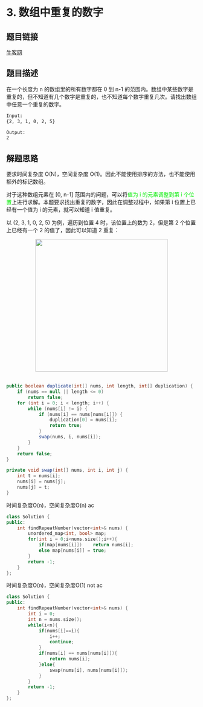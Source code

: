 # 3. 数组中重复的数字

## 题目链接

[牛客网](https://www.nowcoder.com/practice/623a5ac0ea5b4e5f95552655361ae0a8?tpId=13&tqId=11203&tPage=1&rp=1&ru=/ta/coding-interviews&qru=/ta/coding-interviews/question-ranking&from=cyc_github)

## 题目描述

在一个长度为 n 的数组里的所有数字都在 0 到 n-1 的范围内。数组中某些数字是重复的，但不知道有几个数字是重复的，也不知道每个数字重复几次。请找出数组中任意一个重复的数字。

```html
Input:
{2, 3, 1, 0, 2, 5}

Output:
2
```

## 解题思路

要求时间复杂度 O(N)，空间复杂度 O(1)。因此不能使用排序的方法，也不能使用额外的标记数组。

对于这种数组元素在 [0, n-1] 范围内的问题，可以将<font color=gred>值为 i 的元素调整到第 i 个位置</font>上进行求解。本题要求找出重复的数字，因此在调整过程中，如果第 i 位置上已经有一个值为 i 的元素，就可以知道 i 值重复。

以 (2, 3, 1, 0, 2, 5) 为例，遍历到位置 4 时，该位置上的数为 2，但是第 2 个位置上已经有一个 2 的值了，因此可以知道 2 重复：

<div align="center"> <img src="https://cs-notes-1256109796.cos.ap-guangzhou.myqcloud.com/643b6f18-f933-4ac5-aa7a-e304dbd7fe49.gif" width="350px"> </div><br>


```java
public boolean duplicate(int[] nums, int length, int[] duplication) {
    if (nums == null || length <= 0)
        return false;
    for (int i = 0; i < length; i++) {
        while (nums[i] != i) {
            if (nums[i] == nums[nums[i]]) {
                duplication[0] = nums[i];
                return true;
            }
            swap(nums, i, nums[i]);
        }
    }
    return false;
}

private void swap(int[] nums, int i, int j) {
    int t = nums[i];
    nums[i] = nums[j];
    nums[j] = t;
}
```
时间复杂度O(n)，空间复杂度O(n)
ac
```c++
class Solution {
public:
    int findRepeatNumber(vector<int>& nums) {
        unordered_map<int, bool> map;
        for(int i = 0;i<nums.size();i++){
            if(map[nums[i]])    return nums[i];
            else map[nums[i]] = true;
        }
        return -1;
    }
};
```
时间复杂度O(n)，空间复杂度O(1)
not ac
```c++
class Solution {
public:
    int findRepeatNumber(vector<int>& nums) {
        int i = 0;
        int n = nums.size();
        while(i<n){
            if(nums[i]==i){
                i++;
                continue;
            }
            if(nums[i] == nums[nums[i]]){
                return nums[i];
            }else{
                swap(nums[i], nums[nums[i]]);
            }
        }
        return -1;
    }
};
```





